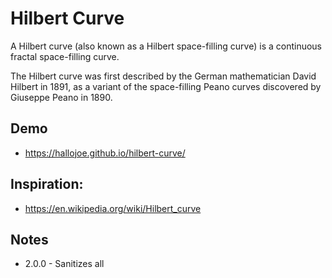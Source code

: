 # Hilbert Curve

A Hilbert curve (also known as a Hilbert space-filling curve) is a continuous fractal space-filling curve.

The Hilbert curve was first described by the German mathematician David Hilbert in 1891, as a variant of the space-filling Peano curves discovered by Giuseppe Peano in 1890.

## Demo

 - https://hallojoe.github.io/hilbert-curve/

## Inspiration: 

 - https://en.wikipedia.org/wiki/Hilbert_curve

## Notes

  - 2.0.0 - Sanitizes all